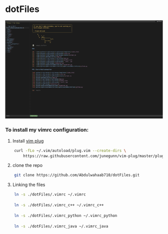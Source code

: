 # dotFiles
![vim screenshot](https://github.com/Abdulwahaab710/dotFiles/raw/master/vimScreenShot.png)
### To install my vimrc configuration:

1. Install [vim plug](https://github.com/junegunn/vim-plug)
```sh
    curl -fLo ~/.vim/autoload/plug.vim --create-dirs \
        https://raw.githubusercontent.com/junegunn/vim-plug/master/plug.vim
```        
2. clone the repo
```sh
    git clone https://github.com/Abdulwahaab710/dotFiles.git
```    
3. Linking the files
```sh
    ln -s ./dotFiles/.vimrc ~/.vimrc
    
    ln -s ./dotFiles/.vimrc_c++ ~/.vimrc_c++
    
    ln -s ./dotFiles/.vimrc_python ~/.vimrc_python
    
    ln -s ./dotFiles/.vimrc_java ~/.vimrc_java
```
